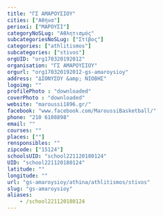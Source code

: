 ```yaml
---
title: "ΓΣ ΑΜΑΡΟΥΣΙΟΥ"
cities: ["Αθήνα"]
perioxi: ["ΜΑΡΟΥΣΙ"]
categoryNoSLug: "Αθλητισμός"
subcategoriesNoSLug: ["Στίβος"]
categories: ["athlitismos"]
subcategories: ["stivos"]
orgUID: "org170320192012"
organisation: "ΓΣ ΑΜΑΡΟΥΣΙΟΥ"
orgurl: "org170320192012-gs-amaroysioy"
address: "ΔΙΟΝΥΣΟΥ &amp; ΝΙΟΒΗΣ"
logoimg: ""
profilePhoto : "downloaded"
coverPhoto : "downloaded"
website: "maroussi1896.gr/"
facebook: "www.facebook.com/MaroussiBasketball/"
phone: "210 6108898"
email: ""
courses: ""
places: [""]
rensponsibles: ""
zipcode: ["15124"]
schoolsUID: "school221120180124"
UID: "school221120180124"
latitude: ""
longitude: ""
url: "gs-amaroysioy/athina/athlitismos/stivos"
slug: "gs-amaroysioy"
aliases:
    - /school221120180124
---
```





